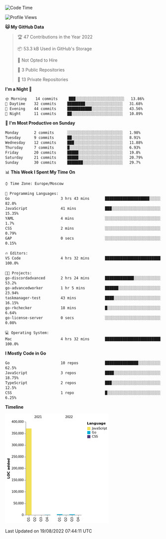 <!--START_SECTION:waka-->
![Code Time](http://img.shields.io/badge/Code%20Time-401%20hrs%2016%20mins-blue)

![Profile Views](http://img.shields.io/badge/Profile%20Views-0-blue)

**🐱 My GitHub Data** 

> 🏆 47 Contributions in the Year 2022
 > 
> 📦 53.3 kB Used in GitHub's Storage 
 > 
> 🚫 Not Opted to Hire
 > 
> 📜 3 Public Repositories 
 > 
> 🔑 13 Private Repositories  
 > 
**I'm a Night 🦉** 

```text
🌞 Morning    14 commits     ███░░░░░░░░░░░░░░░░░░░░░░   13.86% 
🌆 Daytime    32 commits     ████████░░░░░░░░░░░░░░░░░   31.68% 
🌃 Evening    44 commits     ███████████░░░░░░░░░░░░░░   43.56% 
🌙 Night      11 commits     ██░░░░░░░░░░░░░░░░░░░░░░░   10.89%

```
📅 **I'm Most Productive on Sunday** 

```text
Monday       2 commits      ░░░░░░░░░░░░░░░░░░░░░░░░░   1.98% 
Tuesday      9 commits      ██░░░░░░░░░░░░░░░░░░░░░░░   8.91% 
Wednesday    12 commits     ███░░░░░░░░░░░░░░░░░░░░░░   11.88% 
Thursday     7 commits      █░░░░░░░░░░░░░░░░░░░░░░░░   6.93% 
Friday       20 commits     █████░░░░░░░░░░░░░░░░░░░░   19.8% 
Saturday     21 commits     █████░░░░░░░░░░░░░░░░░░░░   20.79% 
Sunday       30 commits     ███████░░░░░░░░░░░░░░░░░░   29.7%

```


📊 **This Week I Spent My Time On** 

```text
⌚︎ Time Zone: Europe/Moscow

💬 Programming Languages: 
Go                       3 hrs 43 mins       ████████████████████░░░░░   82.0% 
JavaScript               41 mins             ███░░░░░░░░░░░░░░░░░░░░░░   15.35% 
YAML                     4 mins              ░░░░░░░░░░░░░░░░░░░░░░░░░   1.7% 
CSS                      2 mins              ░░░░░░░░░░░░░░░░░░░░░░░░░   0.79% 
GAP                      0 secs              ░░░░░░░░░░░░░░░░░░░░░░░░░   0.15%

🔥 Editors: 
VS Code                  4 hrs 32 mins       █████████████████████████   100.0%

🐱‍💻 Projects: 
go-discordadvanced       2 hrs 24 mins       █████████████░░░░░░░░░░░░   53.2% 
go-advancedworker        1 hr 5 mins         ██████░░░░░░░░░░░░░░░░░░░   23.94% 
taskmanager-test         43 mins             ████░░░░░░░░░░░░░░░░░░░░░   16.15% 
go-rkchecker             18 mins             █░░░░░░░░░░░░░░░░░░░░░░░░   6.64% 
go-license-server        0 secs              ░░░░░░░░░░░░░░░░░░░░░░░░░   0.08%

💻 Operating System: 
Mac                      4 hrs 32 mins       █████████████████████████   100.0%

```

**I Mostly Code in Go** 

```text
Go                       10 repos            ███████████████░░░░░░░░░░   62.5% 
JavaScript               3 repos             ████░░░░░░░░░░░░░░░░░░░░░   18.75% 
TypeScript               2 repos             ███░░░░░░░░░░░░░░░░░░░░░░   12.5% 
CSS                      1 repo              █░░░░░░░░░░░░░░░░░░░░░░░░   6.25%

```


**Timeline**

![Chart not found](https://raw.githubusercontent.com/jeezft/jeezft/main/charts/bar_graph.png) 


 Last Updated on 19/08/2022 07:44:11 UTC
<!--END_SECTION:waka-->
